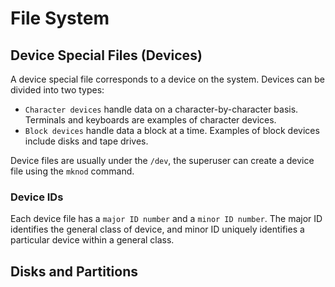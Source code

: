 # File System

## Device Special Files (Devices)
A device special file corresponds to a device on the system.
Devices can be divided into two types:
- `Character devices` handle data on a character-by-character basis. Terminals and keyboards are examples of character devices.
- `Block devices` handle data a block at a time. Examples of block devices include disks and tape drives.

Device files are usually under the `/dev`, the superuser can create a device file using the `mknod` command.

### Device IDs
Each device file has a `major ID number` and a `minor ID number`. The major ID identifies the general class of device, and minor ID uniquely identifies a particular device within a general class.


## Disks and Partitions
